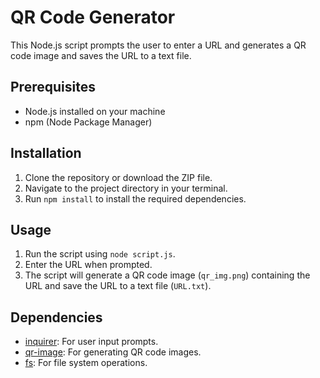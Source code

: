 # QR Code Generator

This Node.js script prompts the user to enter a URL and generates a QR code image and saves the URL to a text file.

## Prerequisites

- Node.js installed on your machine
- npm (Node Package Manager)

## Installation

1. Clone the repository or download the ZIP file.
2. Navigate to the project directory in your terminal.
3. Run `npm install` to install the required dependencies.

## Usage

1. Run the script using `node script.js`.
2. Enter the URL when prompted.
3. The script will generate a QR code image (`qr_img.png`) containing the URL and save the URL to a text file (`URL.txt`).

## Dependencies

- [inquirer](https://www.npmjs.com/package/inquirer): For user input prompts.
- [qr-image](https://www.npmjs.com/package/qr-image): For generating QR code images.
- [fs](https://nodejs.org/api/fs.html): For file system operations.
